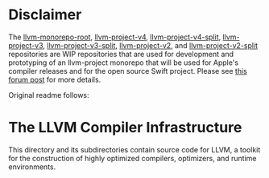# Disclaimer

The [llvm-monorepo-root](https://github.com/apple/llvm-monorepo-root),
[llvm-project-v4](https://github.com/apple/llvm-project-v4),
[llvm-project-v4-split](https://github.com/apple/llvm-project-v4-split),
[llvm-project-v3](https://github.com/apple/llvm-project-v3),
[llvm-project-v3-split](https://github.com/apple/llvm-project-v3-split),
[llvm-project-v2](https://github.com/apple/llvm-project-v2), and
[llvm-project-v2-split](https://github.com/apple/llvm-project-v2-split)
repositories are
WIP repositories that are used for development and prototyping of an llvm-project monorepo
that will be used for Apple's compiler releases and for the open source Swift project.
Please see [this forum post](https://forums.swift.org/t/llvm-monorepo-transition-update/27079)
for more details.

Original readme follows:

# The LLVM Compiler Infrastructure

This directory and its subdirectories contain source code for LLVM,
a toolkit for the construction of highly optimized compilers,
optimizers, and runtime environments.
